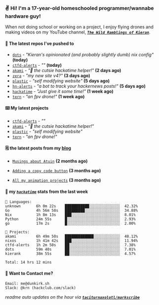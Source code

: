 ### ✌️ Hi! I'm a 17-year-old homeschooled programmer/wannabe hardware guy!

When not doing school or working on a project, I enjoy flying drones and making videos on my YouTube channel, [**_`The Wild Ramblings of Kieran`_**](https://youtube.com/@kieran.rambles).

#### 👷 The latest repos I've pushed to

- [`dots`](https://github.com/taciturnaxolotl/dots) - _"Kieran's opinionated (and probably slightly dumb) nix config"_ **(today)**
- [`ctfd-alerts`](https://github.com/taciturnaxolotl/ctfd-alerts) - _""_ **(today)**
- [`akami`](https://github.com/taciturnaxolotl/akami) - _"🌷 the cutsie hackatime helper!"_ **(2 days ago)**
- [`zera`](https://github.com/taciturnaxolotl/zera) - _"my new site v4?"_ **(3 days ago)**
- [`plastic`](https://github.com/taciturnaxolotl/plastic) - _"self modifying website"_ **(5 days ago)**
- [`hn-alerts`](https://github.com/taciturnaxolotl/hn-alerts) - _"a bot to track your hackernews posts!"_ **(5 days ago)**
- [`hackatime`](https://github.com/hackclub/hackatime) - _"Just give it some time!"_ **(1 week ago)**
- [`tern`](https://github.com/taciturnaxolotl/tern) - _"an fpv drone!"_ **(1 week ago)**

#### ⌨️ My latest projects

- [`ctfd-alerts`](https://github.com/taciturnaxolotl/ctfd-alerts) - _""_
- [`akami`](https://github.com/taciturnaxolotl/akami) - _"🌷 the cutsie hackatime helper!"_
- [`plastic`](https://github.com/taciturnaxolotl/plastic) - _"self modifying website"_
- [`tern`](https://github.com/taciturnaxolotl/tern) - _"an fpv drone!"_

#### 🗒️ the latest posts from my [blog](https://dunkirk.sh)

- [`Musings about Atuin`](https://dunkirk.sh/blog/atuin/) **(2 months ago)**

- [`Adding a copy code button`](https://dunkirk.sh/blog/adding-a-copy-button/) **(3 months ago)**

- [`All my animation projects`](https://dunkirk.sh/blog/my-animations/) **(3 months ago)**



#### 📡 my [_`hackatime`_](https://waka.hackclub.com) stats from the last week

```text
💾 Languages:
unknown       6h 0m 22s    ███████████░░░░░░░░░░░░░░  42.32%
Go            4h 56m 58s   █████████░░░░░░░░░░░░░░░░  34.88%
Nix           1h 8m 13s    ███░░░░░░░░░░░░░░░░░░░░░░  8.01%
Python        24m 55s      █░░░░░░░░░░░░░░░░░░░░░░░░  2.93%
go            17m 2s       █░░░░░░░░░░░░░░░░░░░░░░░░  2.00%

💼 Projects:
akami         6h 49m 50s   █████████████░░░░░░░░░░░░  48.12%
nixos         1h 41m 42s   ███░░░░░░░░░░░░░░░░░░░░░░  11.94%
ctfd-alerts   1h 2m 50s    ██░░░░░░░░░░░░░░░░░░░░░░░  7.38%
dots          59m 40s      ██░░░░░░░░░░░░░░░░░░░░░░░  7.01%
kierank       38m 55s      ██░░░░░░░░░░░░░░░░░░░░░░░  4.57%

Total: 14 hrs 12 mins
```

#### 📮 Want to Contact me?

```text
Email: me@dunkirk.sh
Slack: @krn (hackclub.com/slack)
```

_readme auto updates on the hour via [**`taciturnaxolotl/markscribe`**](https://github.com/taciturnaxolotl/markscribe)_
